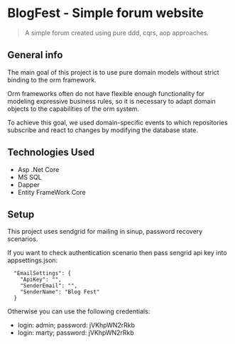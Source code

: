# BlogFest - Simple forum website
> A simple forum created using pure ddd, cqrs, aop approaches.

## General info
The main goal of this project is to use pure domain models without strict binding to the orm framework.

Orm frameworks often do not have flexible enough functionality for modeling expressive business rules, 
so it is necessary to adapt domain objects to the capabilities of the orm system.

To achieve this goal, we used domain-specific events to which repositories subscribe and react to changes by modifying the database state.

## Technologies Used
* Asp .Net Core
* MS SQL
* Dapper
* Entity FrameWork Core

## Setup
This project uses sendgrid for mailing in sinup, password recovery scenarios.

If you want to check authentication scenario then pass sengrid api key into appsettings.json:

```
  "EmailSettings": {
    "ApiKey": "",
    "SenderEmail": "",
    "SenderName": "Blog Fest"
  }
```
Otherwise you can use the following credentials:
* login: admin;
password: jVKhpWN2rRkb   
* login: marty; password: jVKhpWN2rRkb

